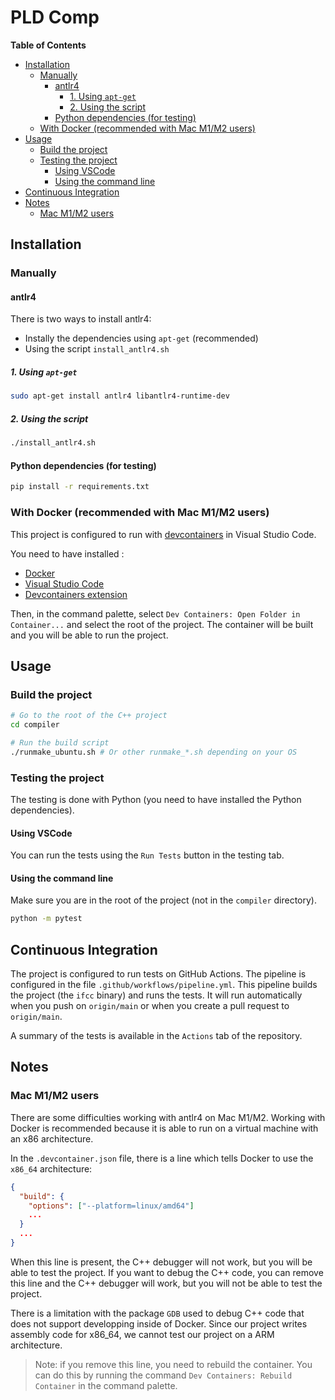 # PLD Comp

**Table of Contents**

- [Installation](#installation)
  - [Manually](#manually)
    - [antlr4](#antlr4)
      - [1. Using `apt-get`](#1-using-apt-get)
      - [2. Using the script](#2-using-the-script)
    - [Python dependencies (for testing)](#python-dependencies-for-testing)
  - [With Docker (recommended with Mac M1/M2 users)](#with-docker-recommended-with-mac-m1m2-users)
- [Usage](#usage)
  - [Build the project](#build-the-project)
  - [Testing the project](#testing-the-project)
    - [Using VSCode](#using-vscode)
    - [Using the command line](#using-the-command-line)
- [Continuous Integration](#continuous-integration)
- [Notes](#notes)
  - [Mac M1/M2 users](#mac-m1m2-users)

## Installation

### Manually

#### antlr4

There is two ways to install antlr4:

- Instally the dependencies using `apt-get` (recommended)
- Using the script `install_antlr4.sh`

##### 1. Using `apt-get`

```bash
sudo apt-get install antlr4 libantlr4-runtime-dev
```

##### 2. Using the script

```bash
./install_antlr4.sh
```

#### Python dependencies (for testing)

```bash
pip install -r requirements.txt
```

### With Docker (recommended with Mac M1/M2 users)

This project is configured to run with [devcontainers](https://code.visualstudio.com/docs/devcontainers/containers) in Visual Studio Code.

You need to have installed :

- [Docker](https://www.docker.com/)
- [Visual Studio Code](https://code.visualstudio.com/)
- [Devcontainers extension](https://marketplace.visualstudio.com/items?itemName=ms-vscode-remote.remote-containers)

Then, in the command palette, select `Dev Containers: Open Folder in Container...` and select the root of the project. The container will be built and you will be able to run the project.

## Usage

### Build the project

```bash
# Go to the root of the C++ project
cd compiler

# Run the build script
./runmake_ubuntu.sh # Or other runmake_*.sh depending on your OS
```

### Testing the project

The testing is done with Python (you need to have installed the Python dependencies).

#### Using VSCode

You can run the tests using the `Run Tests` button in the testing tab.

#### Using the command line

Make sure you are in the root of the project (not in the `compiler` directory).

```bash
python -m pytest
```

## Continuous Integration

The project is configured to run tests on GitHub Actions. The pipeline is configured in the file `.github/workflows/pipeline.yml`. This pipeline builds the project (the `ifcc` binary) and runs the tests. It will run automatically when you push on `origin/main` or when you create a pull request to `origin/main`.

A summary of the tests is available in the `Actions` tab of the repository.

## Notes

### Mac M1/M2 users

There are some difficulties working with antlr4 on Mac M1/M2. Working with Docker is recommended because it is able to run on a virtual machine with an x86 architecture.

In the `.devcontainer.json` file, there is a line which tells Docker to use the `x86_64` architecture:

```json
{
  "build": {
    "options": ["--platform=linux/amd64"]
    ...
  }
  ...
}
```

When this line is present, the C++ debugger will not work, but you will be able to test the project. If you want to debug the C++ code, you can remove this line and the C++ debugger will work, but you will not be able to test the project.

There is a limitation with the package `GDB` used to debug C++ code that does not support developping inside of Docker. Since our project writes assembly code for x86_64, we cannot test our project on a ARM architecture.

> Note: if you remove this line, you need to rebuild the container. You can do this by running the command `Dev Containers: Rebuild Container` in the command palette.